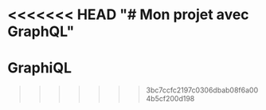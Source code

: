 <<<<<<< HEAD
"# Mon projet avec GraphQL" 
=======
# GraphiQL
>>>>>>> 3bc7ccfc2197c0306dbab08f6a004b5cf200d198
